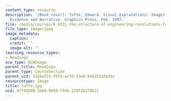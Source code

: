 ```yaml
---
content_type: resource
description: '[Book cover]: Tufte, Edward. Visual Explanations: Images and Quantities,
  Evidence and Narrative. Graphics Press, Feb. 1997.'
file: /media/courses/6-933j-the-structure-of-engineering-revolutions-fall-2001/8ff945083eb69450f44b229f2b278621_tufte.jpg
file_type: image/jpeg
image_metadata:
  caption: ''
  credit: ''
  image-alt: ''
learning_resource_types:
- Readings
ocw_type: OCWImage
parent_title: Readings
parent_type: CourseSection
parent_uid: 3169a551-70f4-ac7d-33e0-9e825d2dad1c
resourcetype: Image
title: tufte.jpg
uid: 8ff94508-3eb6-9450-f44b-229f2b278621
---
```

